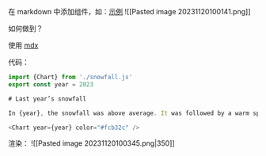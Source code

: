 在 markdown 中添加组件，如：[示例](https://www.redblobgames.com/making-of/draggable/)
![[Pasted image 20231120100141.png]]

如何做到？

使用 [mdx](https://mdxjs.com/)

代码：
```js
import {Chart} from './snowfall.js'
export const year = 2023

# Last year’s snowfall

In {year}, the snowfall was above average. It was followed by a warm spring which caused flood conditions in many of the nearby rivers.

<Chart year={year} color="#fcb32c" />
```

渲染：
![[Pasted image 20231120100345.png|350]]
